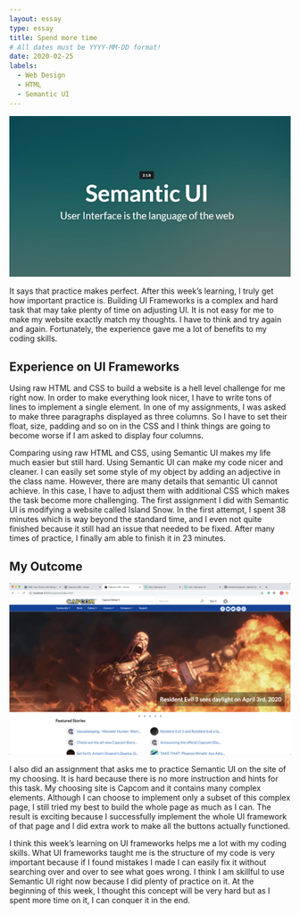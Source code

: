 ```yaml
---
layout: essay
type: essay
title: Spend more time
# All dates must be YYYY-MM-DD format!
date: 2020-02-25
labels:
  - Web Design
  - HTML
  - Semantic UI
---
```

<img class="ui image" src="../images/semanticUI.jpeg">
<p>It says that practice makes perfect. After this week’s learning, I truly get how important practice is. Building UI Frameworks is a complex and hard task that may take plenty of time on adjusting UI. It is not easy for me to make my website exactly match my thoughts. I have to think and try again and again. Fortunately, the experience gave me a lot of benefits to my coding skills.</p>
<h2>Experience on UI Frameworks</h2>
<p>Using raw HTML and CSS to build a website is a hell level challenge for me right now. In order to make everything look nicer, I have to write tons of lines to implement a single element. In one of my assignments, I was asked to make three paragraphs displayed as three columns. So I have to set their float, size, padding and so on in the CSS and I think things are going to become worse if I am asked to display four columns.</p>
	
  <p>Comparing using raw HTML and CSS, using Semantic UI makes my life much easier but still hard. Using Semantic UI can make my code nicer and cleaner. I can easily set some style of my object by adding an adjective in the class name. However, there are many details that semantic UI cannot achieve. In this case, I have to adjust them with additional CSS which makes the task become more challenging. The first assignment I did with Semantic UI is modifying a website called Island Snow. In the first attempt, I spent 38 minutes which is way beyond the standard time, and I even not quite finished because it still had an issue that needed to be fixed. After many times of practice, I finally am able to finish it in 23 minutes.</p>
  <h2>My Outcome</h2>
  <img class="ui left Medium floated image" src="../images/myCapcom.png">
  <p>I also did an assignment that asks me to practice Semantic UI on the site of my choosing. It is hard because there is no more instruction and hints for this task. My choosing site is Capcom and it contains many complex elements. Although I can choose to implement only a subset of this complex page, I still tried my best to build the whole page as much as I can. The result is exciting because I successfully implement the whole UI framework of that page and I did extra work to make all the buttons actually functioned.</p>
  <p>I think this week’s learning on UI frameworks helps me a lot with my coding skills. What UI frameworks taught me is the structure of my code is very important because if I found mistakes I made I can easily fix it without searching over and over to see what goes wrong. I think I am skillful to use Semantic UI right now because I did plenty of practice on it. At the beginning of this week, I thought this concept will be very hard but as I spent more time on it, I can conquer it in the end.</p>



